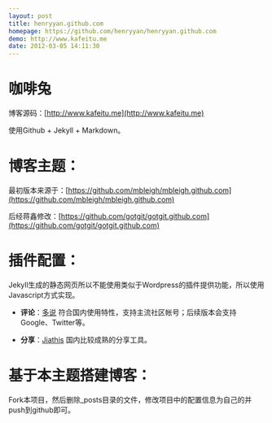 ```yaml
---
layout: post
title: henryyan.github.com
homepage: https://github.com/henryyan/henryyan.github.com
demo: http://www.kafeitu.me
date: 2012-03-05 14:11:30
---
```

咖啡兔
=======

博客源码：[http://www.kafeitu.me](http://www.kafeitu.me)

使用Github + Jekyll + Markdown。

博客主题：
====

最初版本来源于：[https://github.com/mbleigh/mbleigh.github.com](https://github.com/mbleigh/mbleigh.github.com)

后经蒋鑫修改：[https://github.com/gotgit/gotgit.github.com](https://github.com/gotgit/gotgit.github.com)


插件配置：
===

Jekyll生成的静态网页所以不能使用类似于Wordpress的插件提供功能，所以使用Javascript方式实现。

* **评论**：[多说](http://duoshuo.com) 符合国内使用特性，支持主流社区帐号；后续版本会支持Google、Twitter等。

* **分享**：[Jiathis](http://www.jiathis.com/) 国内比较成熟的分享工具。

基于本主题搭建博客：
===

Fork本项目，然后删除_posts目录的文件，修改项目中的配置信息为自己的并push到github即可。

